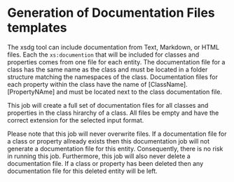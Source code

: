 # Generation of Documentation Files templates

The xsdg tool can include documentation from Text, Markdown, or HTML files. Each the ```xs:documention``` that will be included for classes and properties comes from one file for each entity. The documentation file for a class has the same name as the class and must be located in a folder structure matching the namespaces of the class. Documentation files for each property within the class have the name of [ClassName].[PropertyNAme] and must be located next to the class documentation file.

This job will create a full set of documentation files for all classes and properties in the class hirarchy of a class. All files be empty and have the correct extension for the selected input format.

Please note that this job will never overwrite files. If a documentation file for a class or property allready exists then this documentation job will not generate a documentation file for this entity. Consequently, there is no risk in running this job. Furthermore, this job will also never delete a documentation file. If a class or property has been deleted then any documentation file for this deleted entity will be left.